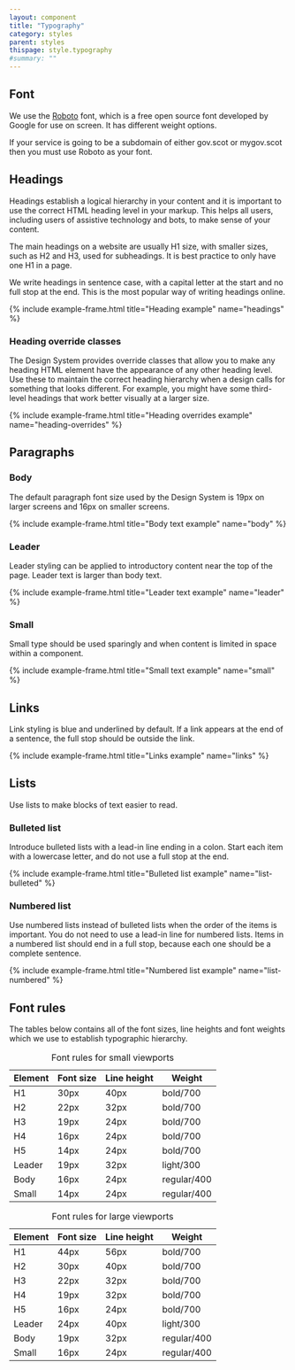```yaml
---
layout: component
title: "Typography"
category: styles
parent: styles
thispage: style.typography
#summary: ""
---
```


## Font

We use the [Roboto](https://fonts.google.com/specimen/Roboto) font, which is a free open source font developed by Google for use on screen. It has different weight options.

If your service is going to be a subdomain of either gov.scot or mygov.scot then you must use Roboto as your font.




## Headings

Headings establish a logical hierarchy in your content and it is important to use the correct HTML heading level in your markup. This helps all users, including users of assistive technology and bots, to make sense of your content. 

The main headings on a website are usually H1 size, with smaller sizes, such as H2 and H3, used for subheadings. It is best practice to only have one H1 in a page.

We write headings in sentence case, with a capital letter at the start and no full stop at the end. This is the most popular way of writing headings online.

{% include example-frame.html title="Heading example" name="headings" %}

### Heading override classes

The Design System provides override classes that allow you to make any heading HTML element have the appearance of any other heading level. Use these to maintain the correct heading hierarchy when a design calls for something that looks different. For example, you might have some third-level headings that work better visually at a larger size.

{% include example-frame.html title="Heading overrides example" name="heading-overrides" %}




## Paragraphs

### Body

The default paragraph font size used by the Design System is 19px on larger screens and 16px on smaller screens.

{% include example-frame.html title="Body text example" name="body" %}

### Leader

Leader styling can be applied to introductory content near the top of the page. Leader text is larger than body text.

{% include example-frame.html title="Leader text example" name="leader" %}

### Small

Small type should be used sparingly and when content is limited in space within a component.

{% include example-frame.html title="Small text example" name="small" %}




## Links
Link styling is blue and underlined by default. If a link appears at the end of a sentence, the full stop should be outside the link.

{% include example-frame.html title="Links example" name="links" %}




## Lists

Use lists to make blocks of text easier to read.

### Bulleted list

Introduce bulleted lists with a lead-in line ending in a colon. Start each item with a lowercase letter, and do not use a full stop at the end.

{% include example-frame.html title="Bulleted list example" name="list-bulleted" %}

### Numbered list

Use numbered lists instead of bulleted lists when the order of the items is important. You do not need to use a lead-in line for numbered lists. Items in a numbered list should end in a full stop, because each one should be a complete sentence.

{% include example-frame.html title="Numbered list example" name="list-numbered" %}




## Font rules

The tables below contains all of the font sizes, line heights and font weights which we use to establish typographic hierarchy.

<table class="ds_table">
  <caption>Font rules for small viewports</caption>
  <thead>
    <tr>
      <th>Element</th>
      <th>Font size</th>
      <th>Line height</th>
      <th>Weight</th>
    </tr>
  </thead>
  <tbody>
    <tr>
      <td><span class="dss_font-table__h1">H1</span></td>
      <td>30px</td>
      <td>40px</td>
      <td>bold/700</td>
    </tr>
    <tr>
      <td><span class="dss_font-table__h2">H2</span></td>
      <td>22px</td>
      <td>32px</td>
      <td>bold/700</td>
    </tr>
    <tr>
      <td><span class="dss_font-table__h3">H3</span></td>
      <td>19px</td>
      <td>24px</td>
      <td>bold/700</td>
    </tr>
    <tr>
      <td><span class="dss_font-table__h4">H4</span></td>
      <td>16px</td>
      <td>24px</td>
      <td>bold/700</td>
    </tr>
    <tr>
      <td><span class="dss_font-table__h5">H5</span></td>
      <td>14px</td>
      <td>24px</td>
      <td>bold/700</td>
    </tr>
    <tr>
      <td><span class="dss_font-table__leader">Leader</span></td>
      <td>19px</td>
      <td>32px</td>
      <td>light/300</td>
    </tr>
    <tr>
      <td><span class="dss_font-table__body">Body</span></td>
      <td>16px</td>
      <td>24px</td>
      <td>regular/400</td>
    </tr>
    <tr>
      <td><span class="dss_font-table__small">Small</span></td>
      <td>14px</td>
      <td>24px</td>
      <td>regular/400</td>
    </tr>
  </tbody>
</table>

<table class="ds_table">
  <caption>Font rules for large viewports</caption>
  <thead>
    <tr>
      <th>Element</th>
      <th>Font size</th>
      <th>Line height</th>
      <th>Weight</th>
    </tr>
  </thead>
  <tbody>
    <tr>
      <td><span class="dss_font-table__h1  dss_font-table__h1--medium">H1</span></td>
      <td>44px</td>
      <td>56px</td>
      <td>bold/700</td>
    </tr>
    <tr>
      <td><span class="dss_font-table__h2  dss_font-table__h2--medium">H2</span></td>
      <td>30px</td>
      <td>40px</td>
      <td>bold/700</td>
    </tr>
    <tr>
      <td><span class="dss_font-table__h3  dss_font-table__h3--medium">H3</span></td>
      <td>22px</td>
      <td>32px</td>
      <td>bold/700</td>
    </tr>
    <tr>
      <td><span class="dss_font-table__h4  dss_font-table__h4--medium">H4</span></td>
      <td>19px</td>
      <td>32px</td>
      <td>bold/700</td>
    </tr>
    <tr>
      <td><span class="dss_font-table__h5  dss_font-table__h5--medium">H5</span></td>
      <td>16px</td>
      <td>24px</td>
      <td>bold/700</td>
    </tr>
    <tr>
      <td><span class="dss_font-table__leader  dss_font-table__leader--medium">Leader</span></td>
      <td>24px</td>
      <td>40px</td>
      <td>light/300</td>
    </tr>
    <tr>
      <td><span class="dss_font-table__body  dss_font-table__body--medium">Body</span></td>
      <td>19px</td>
      <td>32px</td>
      <td>regular/400</td>
    </tr>
    <tr>
      <td><span class="dss_font-table__small  dss_font-table__small--medium">Small</span></td>
      <td>16px</td>
      <td>24px</td>
      <td>regular/400</td>
    </tr>
  </tbody>
</table>
